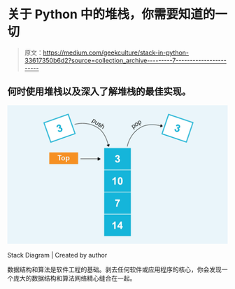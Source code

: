 # 关于 Python 中的堆栈，你需要知道的一切

> 原文：<https://medium.com/geekculture/stack-in-python-33617350b6d2?source=collection_archive---------7----------------------->

## 何时使用堆栈以及深入了解堆栈的最佳实现。

![](img/aebf6e54b2776275bd327aa69f488ed6.png)

Stack Diagram | Created by author

数据结构和算法是软件工程的基础。剥去任何软件或应用程序的核心，你会发现一个庞大的数据结构和算法网络精心缝合在一起。